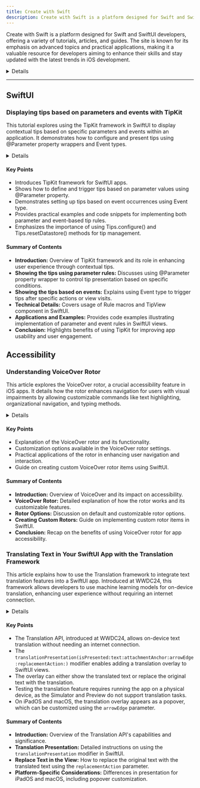 ```yaml
---
title: Create with Swift
description: Create with Swift is a platform designed for Swift and SwiftUI developers, offering a variety of tutorials, articles, and guides. The site is known for its emphasis on advanced topics and practical applications, making it a valuable resource for developers aiming to enhance their skills and stay updated with the latest trends in iOS development.
---
```


Create with Swift is a platform designed for Swift and SwiftUI developers, offering a variety of tutorials, articles, and guides. The site is known for its emphasis on advanced topics and practical applications, making it a valuable resource for developers aiming to enhance their skills and stay updated with the latest trends in iOS development.

<details>

**URL:** https://www.createwithswift.com

**Authors:** `Create with Swift Team`

**Complexity Levels:**
   - **Beginner:** 40%
   - **Intermediate:** 35%
   - **Advanced:** 25%

**Frequency of Posting:**  2-3 times a week

**Types of Content:**
   - **Tutorials:** 60% (Step-by-step guides and practical examples)
   - **Articles:** 30% (In-depth articles and best practices)
   - **News:** 5% (Updates on Swift and iOS development)
   - **Interviews:** 5% (Insights from industry professionals)

**Additional Features:**
   - **Newsletter:** Available for regular updates and news.
   - **E-Books/Guides:** Downloadable e-books and guides for in-depth learning.
   - **Certifications:** Available for completed courses and tutorials, offering a credential for developers.

</details>

<LinkCard title="Visit Create with Swift" href="https://www.createwithswift.com" />

---

## SwiftUI

### Displaying tips based on parameters and events with TipKit

This tutorial explores using the TipKit framework in SwiftUI to display contextual tips based on specific parameters and events within an application. It demonstrates how to configure and present tips using @Parameter property wrappers and Event types.

<details>

**URL:** https://www.createwithswift.com/displaying-tips-based-on-parameters-and-events-with-tipkit  
**Published:** Jun 29, 2024  

**Authors:**
`Tiago Gomes Pereira`, `Matteo Altobello`  
**Tags:**
`SwiftUI`, `TipKit`, `iOS Development`, `Parameter Rules`, `Event Rules`

</details>

#### Key Points

- Introduces TipKit framework for SwiftUI apps.
- Shows how to define and trigger tips based on parameter values using @Parameter property.
- Demonstrates setting up tips based on event occurrences using Event type.
- Provides practical examples and code snippets for implementing both parameter and event-based tip rules.
- Emphasizes the importance of using Tips.configure() and Tips.resetDatastore() methods for tip management.

#### Summary of Contents

- **Introduction:** Overview of TipKit framework and its role in enhancing user experience through contextual tips.
- **Showing the tips using parameter rules:** Discusses using @Parameter property wrapper to control tip presentation based on specific conditions.
- **Showing the tips based on events:** Explains using Event type to trigger tips after specific actions or view visits.
- **Technical Details:** Covers usage of Rule macros and TipView component in SwiftUI.
- **Applications and Examples:** Provides code examples illustrating implementation of parameter and event rules in SwiftUI views.
- **Conclusion:** Highlights benefits of using TipKit for improving app usability and user engagement.

<LinkCard title="Read Full Article" href="https://www.createwithswift.com/displaying-tips-based-on-parameters-and-events-with-tipkit" />

## Accessibility

### Understanding VoiceOver Rotor

This article explores the VoiceOver rotor, a crucial accessibility feature in iOS apps. It details how the rotor enhances navigation for users with visual impairments by allowing customizable commands like text highlighting, organizational navigation, and typing methods.

<details>

**URL:** https://www.createwithswift.com/understanding-accessibility-rotors-and-how-to-use-them  
**Published:** Jun 27, 2024  

**Authors:**
 - Pasquale Vittoriosi
 - Matteo Altobello

**Tags:**
`Accessibility`, `VoiceOver`, `iOS Development`, `SwiftUI`

</details>

#### Key Points

- Explanation of the VoiceOver rotor and its functionality.
- Customization options available in the VoiceOver rotor settings.
- Practical applications of the rotor in enhancing user navigation and interaction.
- Guide on creating custom VoiceOver rotor items using SwiftUI.

#### Summary of Contents

- **Introduction:** Overview of VoiceOver and its impact on accessibility.
- **VoiceOver Rotor:** Detailed explanation of how the rotor works and its customizable features.
- **Rotor Options:** Discussion on default and customizable rotor options.
- **Creating Custom Rotors:** Guide on implementing custom rotor items in SwiftUI.
- **Conclusion:** Recap on the benefits of using VoiceOver rotor for app accessibility.

<LinkCard title="Read Full Article" href="https://www.createwithswift.com/understanding-accessibility-rotors-and-how-to-use-them/" />

### Translating Text in Your SwiftUI App with the Translation Framework

This article explains how to use the Translation framework to integrate text translation features into a SwiftUI app. Introduced at WWDC24, this framework allows developers to use machine learning models for on-device translation, enhancing user experience without requiring an internet connection.

<details>
**URL:** https://www.createwithswift.com/translating-text-in-your-swiftui-app-with-the-translation-framework/

**Published:** August 1, 2024

**Authors:** Matteo Altobello

**Tags:**  
`SwiftUI`, `Translation`, `WWDC24`, `iOS`, `Machine Learning`
</details>

#### Key Points
- The Translation API, introduced at WWDC24, allows on-device text translation without needing an internet connection.
- The `translationPresentation(isPresented:text:attachmentAnchor:arrowEdge:replacementAction:)` modifier enables adding a translation overlay to SwiftUI views.
- The overlay can either show the translated text or replace the original text with the translation.
- Testing the translation feature requires running the app on a physical device, as the Simulator and Preview do not support translation tasks.
- On iPadOS and macOS, the translation overlay appears as a popover, which can be customized using the `arrowEdge` parameter.

#### Summary of Contents
- **Introduction:** Overview of the Translation API's capabilities and significance.
- **Translation Presentation:** Detailed instructions on using the `translationPresentation` modifier in SwiftUI.
- **Replace Text in the View:** How to replace the original text with the translated text using the `replacementAction` parameter.
- **Platform-Specific Considerations:** Differences in presentation for iPadOS and macOS, including popover customization.

<LinkCard title="Read Full Article" href="https://www.createwithswift.com/translating-text-in-your-swiftui-app-with-the-translation-framework/" />
